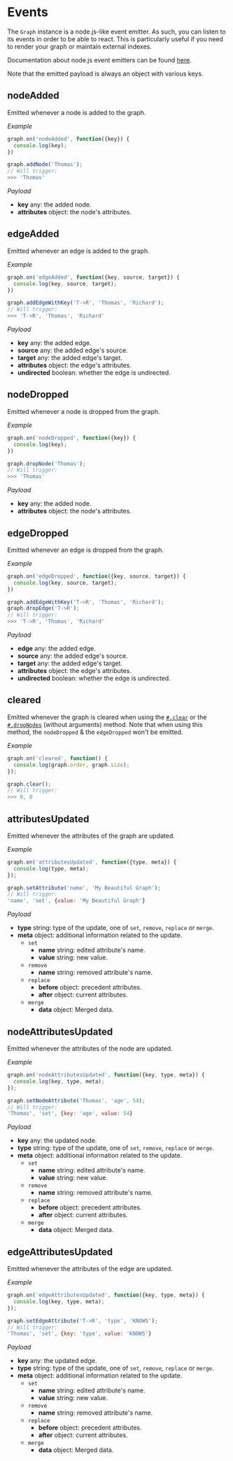 # Events

The `Graph` instance is a node.js-like event emitter. As such, you can listen to its events in order to be able to react. This is particularly useful if you need to render your graph or maintain external indexes.

Documentation about node.js event emitters can be found [here](https://nodejs.org/api/events.html).

Note that the emitted payload is always an object with various keys.

## nodeAdded

Emitted whenever a node is added to the graph.

*Example*

```js
graph.on('nodeAdded', function({key}) {
  console.log(key);
})

graph.addNode('Thomas');
// Will trigger:
>>> 'Thomas'
```

*Payload*

* **key** <span class="code">any</span>: the added node.
* **attributes** <span class="code">object</span>: the node's attributes.

## edgeAdded

Emitted whenever an edge is added to the graph.

*Example*

```js
graph.on('edgeAdded', function({key, source, target}) {
  console.log(key, source, target);
})

graph.addEdgeWithKey('T->R', 'Thomas', 'Richard');
// Will trigger:
>>> 'T->R', 'Thomas', 'Richard'
```

*Payload*

* **key** <span class="code">any</span>: the added edge.
* **source** <span class="code">any</span>: the added edge's source.
* **target** <span class="code">any</span>: the added edge's target.
* **attributes** <span class="code">object</span>: the edge's attributes.
* **undirected** <span class="code">boolean</span>: whether the edge is undirected.

## nodeDropped

Emitted whenever a node is dropped from the graph.

*Example*

```js
graph.on('nodeDropped', function({key}) {
  console.log(key);
})

graph.dropNode('Thomas');
// Will trigger:
>>> 'Thomas'
```

*Payload*

* **key** <span class="code">any</span>: the added node.
* **attributes** <span class="code">object</span>: the node's attributes.

## edgeDropped

Emitted whenever an edge is dropped from the graph.

*Example*

```js
graph.on('edgeDropped', function({key, source, target}) {
  console.log(key, source, target);
})

graph.addEdgeWithKey('T->R', 'Thomas', 'Richard');
graph.dropEdge('T->R');
// Will trigger:
>>> 'T->R', 'Thomas', 'Richard'
```

*Payload*

* **edge** <span class="code">any</span>: the added edge.
* **source** <span class="code">any</span>: the added edge's source.
* **target** <span class="code">any</span>: the added edge's target.
* **attributes** <span class="code">object</span>: the edge's attributes.
* **undirected** <span class="code">boolean</span>: whether the edge is undirected.

## cleared

Emitted whenever the graph is cleared when using the [`#.clear`](mutations.md#clear) or the [`#.dropNodes`](mutations.md#dropnodes) (without arguments) method. Note that when using this method, the `nodeDropped` & the `edgeDropped` won't be emitted.

*Example*

```js
graph.on('cleared', function() {
  console.log(graph.order, graph.size);
});

graph.clear();
// Will trigger:
>>> 0, 0
```

## attributesUpdated

Emitted whenever the attributes of the graph are updated.

*Example*

```js
graph.on('attributesUpdated', function({type, meta}) {
  console.log(type, meta);
});

graph.setAttribute('name', 'My Beautiful Graph');
// Will trigger:
'name', 'set', {value: 'My Beautiful Graph'}
```

*Payload*

* **type** <span class="code">string</span>: type of the update, one of `set`, `remove`, `replace` or `merge`.
* **meta** <span class="code">object</span>: additional information related to the update.
  * `set`
    * **name** <span class="code">string</span>: edited attribute's name.
    * **value** <span class="code">string</span>: new value.
  * `remove`
    * **name** <span class="code">string</span>: removed attribute's name.
  * `replace`
    * **before** <span class="code">object</span>: precedent attributes.
    * **after** <span class="code">object</span>: current attributes.
  * `merge`
    * **data** <span class="code">object</span>: Merged data.

## nodeAttributesUpdated

Emitted whenever the attributes of the node are updated.

*Example*

```js
graph.on('nodeAttributesUpdated', function({key, type, meta}) {
  console.log(key, type, meta);
});

graph.setNodeAttribute('Thomas', 'age', 54);
// Will trigger:
'Thomas', 'set', {key: 'age', value: 54}
```

*Payload*

* **key** <span class="code">any</span>: the updated node.
* **type** <span class="code">string</span>: type of the update, one of `set`, `remove`, `replace` or `merge`.
* **meta** <span class="code">object</span>: additional information related to the update.
  * `set`
    * **name** <span class="code">string</span>: edited attribute's name.
    * **value** <span class="code">string</span>: new value.
  * `remove`
    * **name** <span class="code">string</span>: removed attribute's name.
  * `replace`
    * **before** <span class="code">object</span>: precedent attributes.
    * **after** <span class="code">object</span>: current attributes.
  * `merge`
    * **data** <span class="code">object</span>: Merged data.

## edgeAttributesUpdated

Emitted whenever the attributes of the edge are updated.

*Example*

```js
graph.on('edgeAttributesUpdated', function({key, type, meta}) {
  console.log(key, type, meta);
});

graph.setEdgeAttribute('T->R', 'type', 'KNOWS');
// Will trigger:
'Thomas', 'set', {key: 'type', value: 'KNOWS'}
```

*Payload*

* **key** <span class="code">any</span>: the updated edge.
* **type** <span class="code">string</span>: type of the update, one of `set`, `remove`, `replace` or `merge`.
* **meta** <span class="code">object</span>: additional information related to the update.
  * `set`
    * **name** <span class="code">string</span>: edited attribute's name.
    * **value** <span class="code">string</span>: new value.
  * `remove`
    * **name** <span class="code">string</span>: removed attribute's name.
  * `replace`
    * **before** <span class="code">object</span>: precedent attributes.
    * **after** <span class="code">object</span>: current attributes.
  * `merge`
    * **data** <span class="code">object</span>: Merged data.
